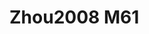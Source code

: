 <a name="material" />

# Zhou2008 M61
<script type="application/ld+json">
  {
    "@context": "https://schema.org/",
    "@type": "ChemicalSubstance",
    "http://purl.org/dc/terms/conformsTo":
      {
        "@type": "CreativeWork",
        "@id": "https://bioschemas.org/profiles/ChemicalSubstance/0.4-RELEASE/"
      },
    "@id": "https://egonw.github.io/nanowiki/nanowiki273.html#material",
    "name": "Zhou2008 M61",
    "sameAs: "http://127.0.0.1/mediawiki/index.php/Special:URIResolver/Zhou2008_M61"
  }
</script>

